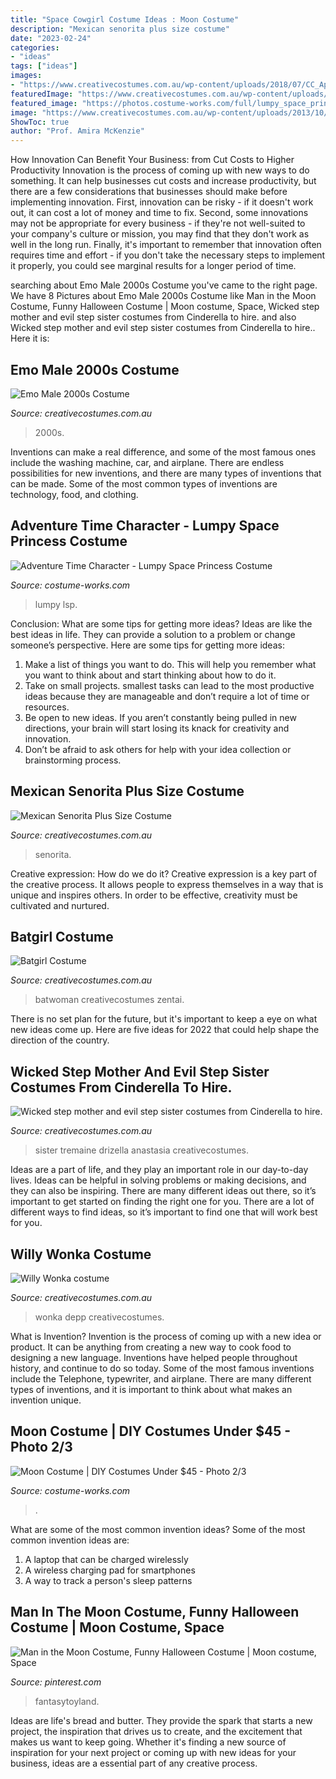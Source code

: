 ```yaml
---
title: "Space Cowgirl Costume Ideas : Moon Costume"
description: "Mexican senorita plus size costume"
date: "2023-02-24"
categories:
- "ideas"
tags: ["ideas"]
images:
- "https://www.creativecostumes.com.au/wp-content/uploads/2018/07/CC_April_18_169-768x1024.jpg"
featuredImage: "https://www.creativecostumes.com.au/wp-content/uploads/2014/02/P1040385-682x1024.jpg"
featured_image: "https://photos.costume-works.com/full/lumpy_space_princess.jpg"
image: "https://www.creativecostumes.com.au/wp-content/uploads/2013/10/stem-punk-687x1024.jpg"
ShowToc: true
author: "Prof. Amira McKenzie"
---
```



How Innovation Can Benefit Your Business: from Cut Costs to Higher Productivity
Innovation is the process of coming up with new ways to do something. It can help businesses cut costs and increase productivity, but there are a few considerations that businesses should make before implementing innovation. First, innovation can be risky - if it doesn't work out, it can cost a lot of money and time to fix. Second, some innovations may not be appropriate for every business - if they're not well-suited to your company's culture or mission, you may find that they don't work as well in the long run. Finally, it's important to remember that innovation often requires time and effort - if you don't take the necessary steps to implement it properly, you could see marginal results for a longer period of time.

	

		
searching about Emo Male 2000s Costume you've came to the right page. We have 8 Pictures about Emo Male 2000s Costume like Man in the Moon Costume, Funny Halloween Costume | Moon costume, Space, Wicked step mother and evil step sister costumes from Cinderella to hire. and also Wicked step mother and evil step sister costumes from Cinderella to hire.. Here it is:
		
    
## Emo Male 2000s Costume

<img loading=lazy src="https://www.creativecostumes.com.au/wp-content/uploads/2017/03/unspecified1-510x680.jpg" onerror="this.onerror=null;this.src='https://tse4.mm.bing.net/th?id=OIP.3FMJvxBE6ZIUitfweIIWLgHaJ4&amp;pid=15.1';" alt="Emo Male 2000s Costume">

_Source: creativecostumes.com.au_

>2000s. 

	

Inventions can make a real difference, and some of the most famous ones include the washing machine, car, and airplane. There are endless possibilities for new inventions, and there are many types of inventions that can be made. Some of the most common types of inventions are technology, food, and clothing.

    
## Adventure Time Character - Lumpy Space Princess Costume

<img loading=lazy src="https://photos.costume-works.com/full/lumpy_space_princess.jpg" onerror="this.onerror=null;this.src='https://tse1.mm.bing.net/th?id=OIP.AYKcH1c7GW3IC4HVkEQ_awHaJ3&amp;pid=15.1';" alt="Adventure Time Character - Lumpy Space Princess Costume">

_Source: costume-works.com_

>lumpy lsp. 

	

Conclusion: What are some tips for getting more ideas?
Ideas are like the best ideas in life. They can provide a solution to a problem or change someone’s perspective. Here are some tips for getting more ideas:
1. Make a list of things you want to do. This will help you remember what you want to think about and start thinking about how to do it.
2. Take on small projects. smallest tasks can lead to the most productive ideas because they are manageable and don’t require a lot of time or resources.
3. Be open to new ideas. If you aren’t constantly being pulled in new directions, your brain will start losing its knack for creativity and innovation.
4. Don’t be afraid to ask others for help with your idea collection or brainstorming process.

    
## Mexican Senorita Plus Size Costume

<img loading=lazy src="https://www.creativecostumes.com.au/wp-content/uploads/2018/07/CC_April_18_169-768x1024.jpg" onerror="this.onerror=null;this.src='https://tse1.mm.bing.net/th?id=OIP.RYwhM5AJisGeIl4ixr4QlQHaJ4&amp;pid=15.1';" alt="Mexican Senorita Plus Size Costume">

_Source: creativecostumes.com.au_

>senorita. 

	

Creative expression: How do we do it?
Creative expression is a key part of the creative process. It allows people to express themselves in a way that is unique and inspires others. In order to be effective, creativity must be cultivated and nurtured.

    
## Batgirl Costume

<img loading=lazy src="https://www.creativecostumes.com.au/wp-content/uploads/2014/02/P1040385-682x1024.jpg" onerror="this.onerror=null;this.src='https://tse2.mm.bing.net/th?id=OIP.lotVndBRh0ZuN5baypVnygHaLH&amp;pid=15.1';" alt="Batgirl Costume">

_Source: creativecostumes.com.au_

>batwoman creativecostumes zentai. 

	

There is no set plan for the future, but it's important to keep a eye on what new ideas come up. Here are five ideas for 2022 that could help shape the direction of the country.

    
## Wicked Step Mother And Evil Step Sister Costumes From Cinderella To Hire.

<img loading=lazy src="https://www.creativecostumes.com.au/wp-content/uploads/2014/07/RWP_218_web-768x1024.jpg" onerror="this.onerror=null;this.src='https://tse1.mm.bing.net/th?id=OIP.FT5Zk7_MHCiHIrAFZCZGAwHaJ4&amp;pid=15.1';" alt="Wicked step mother and evil step sister costumes from Cinderella to hire.">

_Source: creativecostumes.com.au_

>sister tremaine drizella anastasia creativecostumes. 

	

Ideas are a part of life, and they play an important role in our day-to-day lives. Ideas can be helpful in solving problems or making decisions, and they can also be inspiring. There are many different ideas out there, so it’s important to get started on finding the right one for you. There are a lot of different ways to find ideas, so it’s important to find one that will work best for you.

    
## Willy Wonka Costume

<img loading=lazy src="https://www.creativecostumes.com.au/wp-content/uploads/2013/10/stem-punk-687x1024.jpg" onerror="this.onerror=null;this.src='https://tse2.mm.bing.net/th?id=OIP.FIxBOyOmPXnnOQlxCEOemwHaLC&amp;pid=15.1';" alt="Willy Wonka costume">

_Source: creativecostumes.com.au_

>wonka depp creativecostumes. 

	

What is Invention?
Invention is the process of coming up with a new idea or product. It can be anything from creating a new way to cook food to designing a new language. Inventions have helped people throughout history, and continue to do so today. Some of the most famous inventions include the Telephone, typewriter, and airplane. There are many different types of inventions, and it is important to think about what makes an invention unique.

    
## Moon Costume | DIY Costumes Under $45 - Photo 2/3

<img loading=lazy src="https://photos.costume-works.com/full/moon1.jpg" onerror="this.onerror=null;this.src='https://tse3.mm.bing.net/th?id=OIP.fRIQDxqEHcj8foPdOdFXggHaLH&amp;pid=15.1';" alt="Moon Costume | DIY Costumes Under $45 - Photo 2/3">

_Source: costume-works.com_

>. 

	

What are some of the most common invention ideas?
Some of the most common invention ideas are: 
1. A laptop that can be charged wirelessly
2. A wireless charging pad for smartphones
3. A way to track a person's sleep patterns

    
## Man In The Moon Costume, Funny Halloween Costume | Moon Costume, Space

<img loading=lazy src="https://i.pinimg.com/736x/eb/57/c0/eb57c0576290c7d3d443dcb0baf04eb4--adult-halloween-halloween-ideas.jpg" onerror="this.onerror=null;this.src='https://tse3.mm.bing.net/th?id=OIP.R2GouZ-56EK5Kqhb44e5eAHaLI&amp;pid=15.1';" alt="Man in the Moon Costume, Funny Halloween Costume | Moon costume, Space">

_Source: pinterest.com_

>fantasytoyland. 

	

Ideas are life's bread and butter. They provide the spark that starts a new project, the inspiration that drives us to create, and the excitement that makes us want to keep going. Whether it's finding a new source of inspiration for your next project or coming up with new ideas for your business, ideas are a essential part of any creative process.

